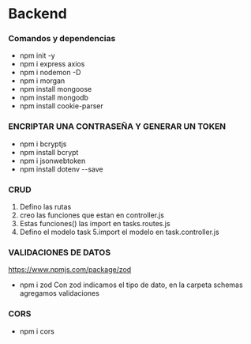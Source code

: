 # Backend

### Comandos y dependencias

- npm init -y
- npm i express axios
- npm i nodemon -D
- npm i morgan
- npm install mongoose
- npm install mongodb
- npm install cookie-parser

### ENCRIPTAR UNA CONTRASEÑA Y GENERAR UN TOKEN
- npm i bcryptjs
- npm install bcrypt
- npm i jsonwebtoken
- npm install dotenv --save


### CRUD
1. Defino las rutas
2. creo las funciones que estan en controller.js
3. Estas funciones() las import en tasks.routes.js
4. Defino el modelo task
5.import el modelo en task.controller.js

### VALIDACIONES DE DATOS
https://www.npmjs.com/package/zod
- npm i zod 
 Con zod indicamos el tipo de dato, en la carpeta schemas agregamos validaciones

### CORS
- npm i cors
